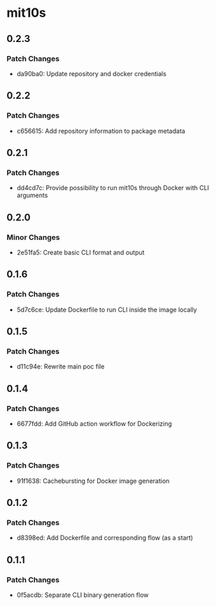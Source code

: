 # mit10s

## 0.2.3

### Patch Changes

- da90ba0: Update repository and docker credentials

## 0.2.2

### Patch Changes

- c656615: Add repository information to package metadata

## 0.2.1

### Patch Changes

- dd4cd7c: Provide possibility to run mit10s through Docker with CLI arguments

## 0.2.0

### Minor Changes

- 2e51fa5: Create basic CLI format and output

## 0.1.6

### Patch Changes

- 5d7c6ce: Update Dockerfile to run CLI inside the image locally

## 0.1.5

### Patch Changes

- d11c94e: Rewrite main poc file

## 0.1.4

### Patch Changes

- 6677fdd: Add GitHub action workflow for Dockerizing

## 0.1.3

### Patch Changes

- 91f1638: Cachebursting for Docker image generation

## 0.1.2

### Patch Changes

- d8398ed: Add Dockerfile and corresponding flow (as a start)

## 0.1.1

### Patch Changes

- 0f5acdb: Separate CLI binary generation flow
